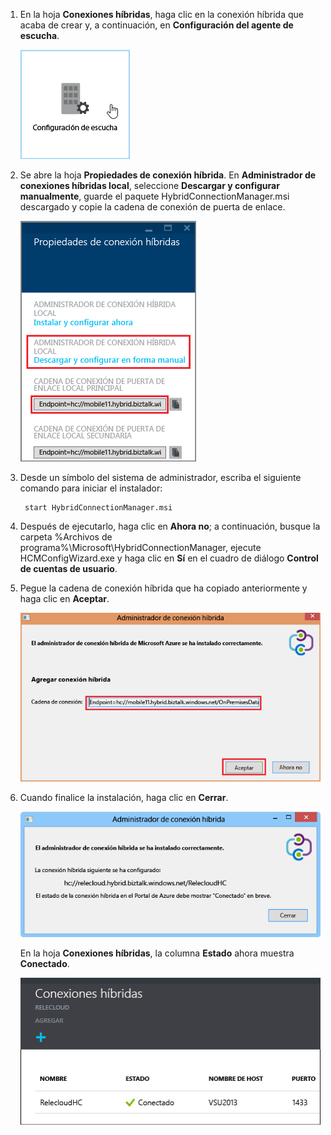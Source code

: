 
1. En la hoja **Conexiones híbridas**, haga clic en la conexión híbrida que acaba de crear y, a continuación, en **Configuración del agente de escucha**.
   
    ![Click Listener Setup](./media/app-service-hybrid-connections-manager-install/D04ClickListenerSetup.png)
2. Se abre la hoja **Propiedades de conexión híbrida**. En **Administrador de conexiones híbridas local**, seleccione **Descargar y configurar manualmente**, guarde el paquete HybridConnectionManager.msi descargado y copie la cadena de conexión de puerta de enlace.
   
    ![Click here to install](./media/app-service-hybrid-connections-manager-install/D05ClickToInstallHCM.png)
3. Desde un símbolo del sistema de administrador, escriba el siguiente comando para iniciar el instalador:
   
        start HybridConnectionManager.msi
4. Después de ejecutarlo, haga clic en **Ahora no**; a continuación, busque la carpeta %Archivos de programa%\\Microsoft\\HybridConnectionManager, ejecute HCMConfigWizard.exe y haga clic en **Sí** en el cuadro de diálogo **Control de cuentas de usuario**.
5. Pegue la cadena de conexión híbrida que ha copiado anteriormente y haga clic en **Aceptar**.
   
    ![Instalación](./media/app-service-hybrid-connections-manager-install/D08aHCMInstallManual.png)
6. Cuando finalice la instalación, haga clic en **Cerrar**.
   
    ![Click Close](./media/app-service-hybrid-connections-manager-install/D09HCMInstallComplete.png)
   
    En la hoja **Conexiones híbridas**, la columna **Estado** ahora muestra **Conectado**.
   
    ![Connected Status](./media/app-service-hybrid-connections-manager-install/D10HCStatusConnected.png)

<!---HONumber=AcomDC_1125_2015-->